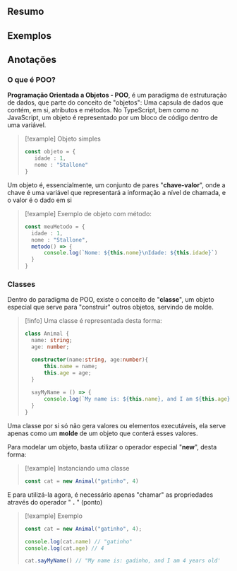 ## Resumo

## Exemplos

## Anotações
### O que é POO?
**Programação Orientada a Objetos - POO**, é um paradigma de estruturação de dados, que parte do conceito de "objetos": Uma capsula de dados que contém, em si, atributos e métodos.
No TypeScript, bem como no JavaScript, um objeto é representado por um bloco de código dentro de uma variável.
>[!example] Objeto simples
>```ts
 >const objeto = {
>	 idade : 1,
>	 nome : "Stallone"
 >}
> ```

Um objeto é, essencialmente, um conjunto de pares "**chave-valor**", onde a chave é uma variável que representará a informação a nível de chamada, e o valor é o dado em si
> [!example] Exemplo de objeto com método:
>```ts
>const meuMetodo = {
>	idade : 1,
>	nome : "Stallone",
>	metodo() => {
>		console.log(`Nome: ${this.nome}\nIdade: ${this.idade}`)
>	}
>}
>```

### Classes
Dentro do paradigma de POO, existe o conceito de "**classe**", um objeto especial que serve para "construir" outros objetos, servindo de molde.

>[!info] Uma classe é representada desta forma:
>```ts
>class Animal {
>	name: string;
>	age: number;
>
>	constructor(name:string, age:number){
>		this.name = name;
>		this.age = age;
>	}
>	
>	sayMyName = () => {
>		console.log(`My name is: ${this.name}, and I am ${this.age} years old`)
>	}
>}
>```

Uma classe por si só não gera valores ou elementos executáveis, ela serve apenas como um **molde** de um objeto que conterá esses valores.

Para modelar um objeto, basta utilizar o operador especial "**new**", desta forma:
>[!example] Instanciando uma classe
>```ts
>const cat = new Animal("gatinho", 4)
>```
 
E para utilizá-la agora, é necessário apenas "chamar" as propriedades através do operador " **.** " (ponto)
>[!example] Exemplo
>```ts
>const cat = new Animal("gatinho", 4);
>
>console.log(cat.name) // "gatinho"
>console.log(cat.age) // 4
>
>cat.sayMyName() // "My name is: gadinho, and I am 4 years old'
>```



